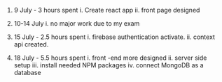1.  9 July - 3 hours spent
    i. Create react app
    ii. front  page designed
    
2.  10-14 July 
    i. no major work due to my exam

3. 15 July - 2.5 hours spent 
    i. firebase authentication activate.
    ii. context api created.
    
4. 18 July - 5.5 hours spent 
    i. front -end more designed
    ii. server side setup
    iii. install needed NPM packages
    iv. connect MongoDB as a database
    